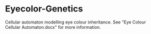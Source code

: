 # Eyecolor-Genetics
Cellular automaton modelling eye colour inheritance.
See "Eye Colour Cellular Automaton.docx" for more information.

